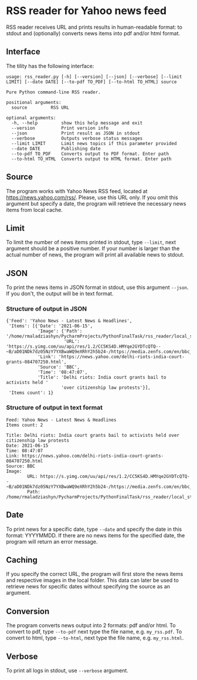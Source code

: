 # RSS reader for Yahoo news feed
RSS reader receives URL and prints results in human-readable format: to stdout and (optionally) converts news items into pdf and/or html format.

## Interface
The tility has the following interface:
```
usage: rss_reader.py [-h] [--version] [--json] [--verbose] [--limit LIMIT] [--date DATE] [--to-pdf TO_PDF] [--to-html TO_HTML] source

Pure Python command-line RSS reader.

positional arguments:
  source         RSS URL

optional arguments:
  -h, --help         show this help message and exit
  --version          Print version info
  --json             Print result as JSON in stdout
  --verbose          Outputs verbose status messages
  --limit LIMIT      Limit news topics if this parameter provided
  --date DATE        Publishing date
  --to-pdf TO_PDF    Converts output to PDF format. Enter path
  --to-html TO_HTML  Converts output to HTML format. Enter path
```
## Source
The program works with Yahoo News RSS feed, located at https://news.yahoo.com/rss/. Please, use this URL only.
If you omit this argument but specify a date, the program will retrieve the necessary news items from local cache.

## Limit
To limit the number of news items printed in stdout, type `--limit`, next argument should be a positive number. If your number is larger than the actual number of news, the program will print all available news to stdout.

## JSON
To print the news items in JSON format in stdout, use this argument `--json`. If you don't, the output will be in text format.

### Structure of output in JSON
```
{'Feed': 'Yahoo News - Latest News & Headlines',
 'Items': [{'Date': '2021-06-15',
            'Image': {'Path': '/home/rmaladziashyn/PycharmProjects/PythonFinalTask/rss_reader/local_storage/images/01.png',
                      'URL': 'https://s.yimg.com/uu/api/res/1.2/CC5KS4D.HMYqe2GYDTcQTQ--~B/aD01NDk7dz05NzY7YXBwaWQ9eXRhY2h5b24-/https://media.zenfs.com/en/bbc_us_articles_995/e3dce8532651370e84652829e92e3f12'},
            'Link': 'https://news.yahoo.com/delhi-riots-india-court-grants-084707250.html',
            'Source': 'BBC',
            'Time': '08:47:07',
            'Title': 'Delhi riots: India court grants bail to activists held '
                     'over citizenship law protests'}],
 'Items count': 1}
```

### Structure of output in text format
```
Feed: Yahoo News - Latest News & Headlines
Items count: 2

Title: Delhi riots: India court grants bail to activists held over citizenship law protests
Date: 2021-06-15
Time: 08:47:07
Link: https://news.yahoo.com/delhi-riots-india-court-grants-084707250.html
Source: BBC
Image:
        URL: https://s.yimg.com/uu/api/res/1.2/CC5KS4D.HMYqe2GYDTcQTQ--~B/aD01NDk7dz05NzY7YXBwaWQ9eXRhY2h5b24-/https://media.zenfs.com/en/bbc_us_articles_995/e3dce8532651370e84652829e92e3f12
        Path: /home/rmaladziashyn/PycharmProjects/PythonFinalTask/rss_reader/local_storage/images/01.png
```

## Date
To print news for a specific date, type `--date` and specify the date in this format: YYYYMMDD.
If there are no news items for the specified date, the program will return an error message.

## Caching
If you specify the correct URL, the program will first store the news items and respective images in the local folder. This data can later be used to retrieve news for specific dates without specifying the source as an argument.

## Conversion
The program converts news output into 2 formats: pdf and/or html.
To convert to pdf, type `--to-pdf` next type the file name, e.g. `my_rss.pdf`.
To convert to html, type `--to-html`, next type the file name, e.g. `my_rss.html`.

## Verbose
To print all logs in stdout, use `--verbose` argument.